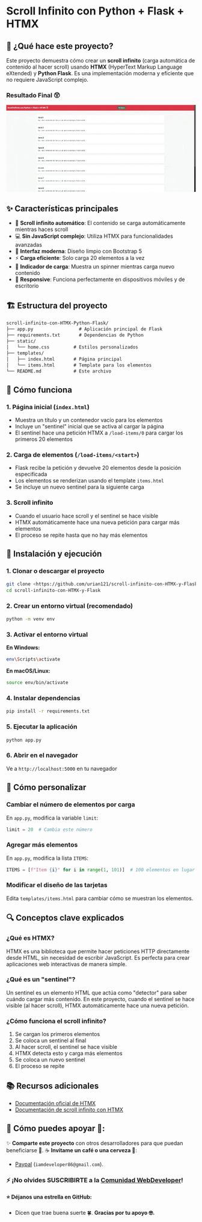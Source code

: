 # Scroll Infinito con Python + Flask + HTMX

## 🎯 ¿Qué hace este proyecto?

Este proyecto demuestra cómo crear un **scroll infinito** (carga automática de contenido al hacer scroll) usando **HTMX** (HyperText Markup Language eXtended) y **Python Flask**. Es una implementación moderna y eficiente que no requiere JavaScript complejo.

### Resultado Final 😲
![Resultado Final](https://raw.githubusercontent.com/urian121/imagenes-proyectos-github/refs/heads/master/scroll-infinito-con-Python-Flask-y-HTMX.gif)

## ✨ Características principales

- 🚀 **Scroll infinito automático**: El contenido se carga automáticamente mientras haces scroll
- 💻 **Sin JavaScript complejo**: Utiliza HTMX para funcionalidades avanzadas
- 🎨 **Interfaz moderna**: Diseño limpio con Bootstrap 5
- ⚡ **Carga eficiente**: Solo carga 20 elementos a la vez
- 🔄 **Indicador de carga**: Muestra un spinner mientras carga nuevo contenido
- 📱 **Responsive**: Funciona perfectamente en dispositivos móviles y de escritorio

## 🏗️ Estructura del proyecto

```
scroll-infinito-con-HTMX-Python-Flask/
├── app.py                 # Aplicación principal de Flask
├── requirements.txt       # Dependencias de Python
├── static/
│   └── home.css         # Estilos personalizados
├── templates/
│   ├── index.html       # Página principal
│   └── items.html       # Template para los elementos
└── README.md            # Este archivo
```

## 🚀 Cómo funciona

### 1. **Página inicial** (`index.html`)
- Muestra un título y un contenedor vacío para los elementos
- Incluye un "sentinel" inicial que se activa al cargar la página
- El sentinel hace una petición HTMX a `/load-items/0` para cargar los primeros 20 elementos

### 2. **Carga de elementos** (`/load-items/<start>`)
- Flask recibe la petición y devuelve 20 elementos desde la posición especificada
- Los elementos se renderizan usando el template `items.html`
- Se incluye un nuevo sentinel para la siguiente carga

### 3. **Scroll infinito**
- Cuando el usuario hace scroll y el sentinel se hace visible
- HTMX automáticamente hace una nueva petición para cargar más elementos
- El proceso se repite hasta que no hay más elementos

## 🚀 Instalación y ejecución

### 1. **Clonar o descargar el proyecto**
```bash
git clone <https://github.com/urian121/scroll-infinito-con-HTMX-y-Flask.git>
cd scroll-infinito-con-HTMX-y-Flask
```

### 2. **Crear un entorno virtual** (recomendado)
```bash
python -m venv env
```

### 3. **Activar el entorno virtual**

**En Windows:**
```bash
env\Scripts\activate
```

**En macOS/Linux:**
```bash
source env/bin/activate
```

### 4. **Instalar dependencias**
```bash
pip install -r requirements.txt
```

### 5. **Ejecutar la aplicación**
```bash
python app.py
```

### 6. **Abrir en el navegador**
Ve a `http://localhost:5000` en tu navegador

## 🔧 Cómo personalizar

### **Cambiar el número de elementos por carga**
En `app.py`, modifica la variable `limit`:
```python
limit = 20  # Cambia este número
```

### **Agregar más elementos**
En `app.py`, modifica la lista `ITEMS`:
```python
ITEMS = [f"Item {i}" for i in range(1, 101)]  # 100 elementos en lugar de 50
```

### **Modificar el diseño de las tarjetas**
Edita `templates/items.html` para cambiar cómo se muestran los elementos.


## 🔍 Conceptos clave explicados

### **¿Qué es HTMX?**
HTMX es una biblioteca que permite hacer peticiones HTTP directamente desde HTML, sin necesidad de escribir JavaScript. Es perfecta para crear aplicaciones web interactivas de manera simple.

### **¿Qué es un "sentinel"?**
Un sentinel es un elemento HTML que actúa como "detector" para saber cuándo cargar más contenido. En este proyecto, cuando el sentinel se hace visible (al hacer scroll), HTMX automáticamente hace una nueva petición.

### **¿Cómo funciona el scroll infinito?**
1. Se cargan los primeros elementos
2. Se coloca un sentinel al final
3. Al hacer scroll, el sentinel se hace visible
4. HTMX detecta esto y carga más elementos
5. Se coloca un nuevo sentinel
6. El proceso se repite


## 📚 Recursos adicionales

- [Documentación oficial de HTMX](https://htmx.org/docs/)
- [Documentación de scroll infinito con HTMX](https://htmx.org/examples/infinite-scroll/)


## 🙌 Cómo puedes apoyar 📢:
✨ **Comparte este proyecto** con otros desarrolladores para que puedan beneficiarse 📢.
☕ **Invítame un café o una cerveza 🍺**:
   - [Paypal](https://www.paypal.me/iamdeveloper86) (`iamdeveloper86@gmail.com`).

### ⚡ ¡No olvides SUSCRIBIRTE a la [Comunidad WebDeveloper](https://www.youtube.com/WebDeveloperUrianViera?sub_confirmation=1)!

#### ⭐ **Déjanos una estrella en GitHub**:
   - Dicen que trae buena suerte 🍀.
**Gracias por tu apoyo 🤓.**

